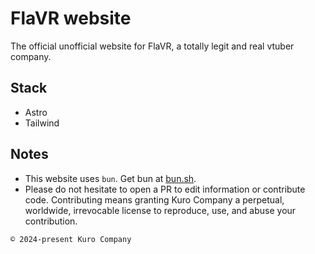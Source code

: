# FlaVR website

The official unofficial website for FlaVR, a totally legit and real vtuber company.

## Stack
- Astro
- Tailwind

## Notes
- This website uses `bun`. Get bun at [bun.sh](bun.sh).
- Please do not hesitate to open a PR to edit information or contribute code. Contributing means granting Kuro Company a perpetual, worldwide, irrevocable license to reproduce, use, and abuse your contribution.

`© 2024-present Kuro Company`

